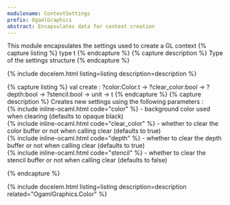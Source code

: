 ```yaml
---
modulename: ContextSettings 
prefix: OgamlGraphics
abstract: Encapsulates data for context creation 
---
```



This module encapsulates the settings used to create a GL context 
{% capture listing %}
type t
{% endcapture %}
{% capture description %}
Type of the settings structure 
{% endcapture %}

{% include docelem.html listing=listing description=description  %}

{% capture listing %}
val create : ?color:Color.t -> ?clear_color:bool -> ?depth:bool -> ?stencil:bool -> unit -> t
{% endcapture %}
{% capture description %}
Creates new settings using the following parameters :<br/>
   {% include inline-ocaml.html code="color" %} - background color used when clearing (defaults to opaque black)<br/>
   {% include inline-ocaml.html code="clear_color" %} - whether to clear the color buffer or not when calling clear (defaults to true)<br/>
   {% include inline-ocaml.html code="depth" %} - whether to clear the depth buffer or not when calling clear (defaults to true)<br/>
   {% include inline-ocaml.html code="stencil" %} - whether to clear the stencil buffer or not when calling clear (defaults to false)<br/>
     
{% endcapture %}

{% include docelem.html listing=listing description=description  related="OgamlGraphics.Color" %}

